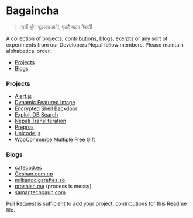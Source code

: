# Bagaincha

> सयौं थुँगा फूलका हामी, एउटै माला नेपाली

 
 A collection of projects, contributions, blogs, exerpts or any sort of experiments from our Developers Nepal fellow members. Please maintain alphabetical order.
 
- [Projects](#projects)
- [Blogs](#blogs)

### Projects
- [Alert.js](https://github.com/ankitpokhrel/alert.js/)
- [Dynamic Featured Image](https://github.com/ankitpokhrel/Dynamic-Featured-Image)
- [Encrypted Shell Backdoor](https://github.com/techgaun/bash-backdoor)
- [Exploit DB Search](https://github.com/techgaun/exploit-db-search)
- [Nepali Transliteration](https://rabishah.github.io/nepali-unicode/)
- [Prepros](https://github.com/Subash/Prepros)
- [Unicode.js](https://github.com/ankitpokhrel/unicode.js)
- [WooCommerce Multiple Free Gift](https://github.com/ankitpokhrel/WooCommerce-Multiple-Free-Gift)

### Blogs
- [cafecod.es](http://cafecod.es/)
- [Geshan.com.np](http://geshan.com.np)
- [milkandcigarettes.so](http://milkandcigarettes.so/) 
- [prashish.me](http://prashish.me/) (process is messy) 
- [samar.techgaun.com](http://samar.techgaun.com)

Pull Request is sufficient to add your project, contributions for this Readme file.

